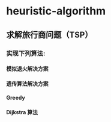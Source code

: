 # heuristic-algorithm

## 求解旅行商问题（TSP）

### 实现下列算法:
#### 模拟退火解决方案

#### 遗传算法解决方案

#### Greedy 

#### Dijkstra 算法

